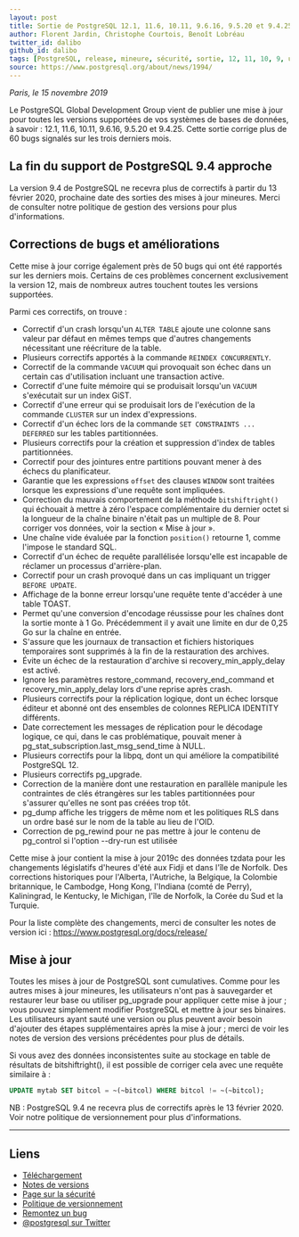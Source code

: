 ```yaml
---
layout: post
title: Sortie de PostgreSQL 12.1, 11.6, 10.11, 9.6.16, 9.5.20 et 9.4.25
author: Florent Jardin, Christophe Courtois, Benoît Lobréau
twitter_id: dalibo
github_id: dalibo
tags: [PostgreSQL, release, mineure, sécurité, sortie, 12, 11, 10, 9, update]
source: https://www.postgresql.org/about/news/1994/
---
```


*Paris, le 15 novembre 2019*

Le PostgreSQL Global Development Group vient de publier une mise à jour pour toutes les versions supportées de vos systèmes de bases de données, à savoir : 12.1, 11.6, 10.11, 9.6.16, 9.5.20 et 9.4.25. Cette sortie corrige plus de 60 bugs signalés sur les trois derniers mois.

<!--MORE-->

## La fin du support de PostgreSQL 9.4 approche

La version 9.4 de PostgreSQL ne recevra plus de correctifs à partir du 13 février 2020, prochaine date des sorties des mises à jour mineures. Merci de consulter notre politique de gestion des versions pour plus d'informations.


## Corrections de bugs et améliorations

Cette mise à jour corrige également près de 50 bugs qui ont été rapportés sur les derniers mois. Certains de ces problèmes concernent exclusivement la version 12, mais de nombreux autres touchent toutes les versions supportées.

Parmi ces correctifs, on trouve :

  * Correctif d'un crash lorsqu'un `ALTER TABLE` ajoute une colonne sans valeur par défaut en mêmes temps que d'autres changements nécessitant une réécriture de la table.
  * Plusieurs correctifs apportés à la commande `REINDEX CONCURRENTLY`.
  * Correctif de la commande `VACUUM` qui provoquait son échec dans un certain cas d'utilisation incluant une transaction active.
  * Correctif d'une fuite mémoire qui se produisait lorsqu'un `VACUUM` s'exécutait sur un index GiST.
  * Correctif d'une erreur qui se produisait lors de l'exécution de la commande `CLUSTER` sur un index d'expressions.
  * Correctif d'un échec lors de la commande `SET CONSTRAINTS ... DEFERRED` sur les tables partitionnées.
  * Plusieurs correctifs pour la création et suppression d'index de tables partitionnées.
  * Correctif pour des jointures entre partitions pouvant mener à des échecs du planificateur.
  * Garantie que les expressions `offset` des clauses `WINDOW` sont traitées lorsque les expressions d'une requête sont impliquées.
  * Correction du mauvais comportement de la méthode `bitshiftright()` qui échouait à mettre à zéro l'espace complémentaire du dernier octet si la longueur de la chaîne binaire n'était pas un multiple de 8. Pour corriger vos données, voir la section « Mise à jour ».
  * Une chaîne vide évaluée par la fonction `position()` retourne 1, comme l'impose le standard SQL.
  * Correctif d'un échec de requête parallélisée lorsqu'elle est incapable de réclamer un processus d'arrière-plan.
  * Correctif pour un crash provoqué dans un cas impliquant un trigger `BEFORE UPDATE`.
  * Affichage de la bonne erreur lorsqu'une requête tente d'accéder à une table TOAST.
  * Permet qu'une conversion d'encodage réussisse pour les chaînes dont la sortie monte à 1 Go. Précédemment il y avait une limite en dur de 0,25 Go sur la chaîne en entrée.
  * S'assure que les journaux de transaction et fichiers historiques temporaires sont supprimés à la fin de la restauration des archives.
  * Évite un échec de la restauration d'archive si recovery_min_apply_delay est activé.
  * Ignore les paramètres restore_command, recovery_end_command et recovery_min_apply_delay lors d'une reprise après crash.
  * Plusieurs correctifs pour la réplication logique, dont un échec lorsque éditeur et abonné ont des ensembles de colonnes REPLICA IDENTITY différents.
  * Date correctement les messages de réplication pour le décodage logique, ce qui, dans le cas problématique, pouvait mener à pg_stat_subscription.last_msg_send_time à NULL.
  * Plusieurs correctifs pour la libpq, dont un qui améliore la compatibilité PostgreSQL 12.
  * Plusieurs correctifs pg_upgrade.
  * Correction de la manière dont une restauration en parallèle manipule les contraintes de clés étrangères sur les tables partitionnées pour s'assurer qu'elles ne sont pas créées trop tôt.
  * pg_dump affiche les triggers de même nom et les politiques RLS dans un ordre basé sur le nom de la table au lieu de l'OID.
  * Correction de pg_rewind pour ne pas mettre à jour le contenu de pg_control si l'option --dry-run est utilisée

Cette mise à jour contient la mise à jour 2019c des données tzdata pour les changements législatifs d'heures d'été aux Fidji et dans l'île de Norfolk. Des corrections historiques pour l'Alberta, l'Autriche, la Belgique, la Colombie britannique, le Cambodge, Hong Kong, l'Indiana (comté de Perry), Kaliningrad, le Kentucky, le Michigan, l'île de Norfolk, la Corée du Sud et la Turquie.

Pour la liste complète des changements, merci de consulter les notes de version ici : <https://www.postgresql.org/docs/release/>


## Mise à jour

Toutes les mises à jour de PostgreSQL sont cumulatives. Comme pour les autres mises à jour mineures, les utilisateurs n'ont pas à sauvegarder et restaurer leur base ou utiliser pg_upgrade pour appliquer cette mise à jour ; vous pouvez simplement modifier PostgreSQL et mettre à jour ses binaires.
Les utilisateurs ayant sauté une version ou plus peuvent avoir besoin d'ajouter des étapes supplémentaires après la mise à jour ; merci de voir les notes de version des versions précédentes pour plus de détails.

Si vous avez des données inconsistentes suite au stockage en table de résultats de bitshiftright(), il est possible de corriger cela avec une requête similaire à :

```sql
UPDATE mytab SET bitcol = ~(~bitcol) WHERE bitcol != ~(~bitcol);
```

NB : PostgreSQL 9.4 ne recevra plus de correctifs après le 13 février 2020. Voir notre politique de versionnement pour plus d'informations.

---

## Liens

* [Téléchargement](https://www.postgresql.org/download/)
* [Notes de versions](https://www.postgresql.org/docs/current/release.html)
* [Page sur la sécurité](https://www.postgresql.org/support/security/)
* [Politique de versionnement](https://www.postgresql.org/support/versioning/) 
* [Remontez un bug](https://www.postgresql.org/account/submitbug/)
* [@postgresql sur Twitter](https://twitter.com/postgresql)

